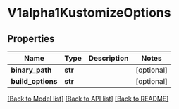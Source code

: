 # V1alpha1KustomizeOptions

## Properties
Name | Type | Description | Notes
------------ | ------------- | ------------- | -------------
**binary_path** | **str** |  | [optional] 
**build_options** | **str** |  | [optional] 

[[Back to Model list]](../README.md#documentation-for-models) [[Back to API list]](../README.md#documentation-for-api-endpoints) [[Back to README]](../README.md)


